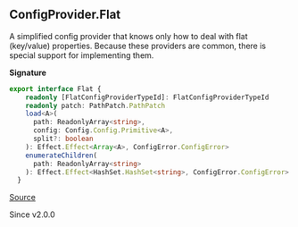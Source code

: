 ## ConfigProvider.Flat

A simplified config provider that knows only how to deal with flat
(key/value) properties. Because these providers are common, there is
special support for implementing them.

**Signature**

```ts
export interface Flat {
    readonly [FlatConfigProviderTypeId]: FlatConfigProviderTypeId
    readonly patch: PathPatch.PathPatch
    load<A>(
      path: ReadonlyArray<string>,
      config: Config.Config.Primitive<A>,
      split?: boolean
    ): Effect.Effect<Array<A>, ConfigError.ConfigError>
    enumerateChildren(
      path: ReadonlyArray<string>
    ): Effect.Effect<HashSet.HashSet<string>, ConfigError.ConfigError>
  }
```

[Source](https://github.com/Effect-TS/effect/tree/main/packages/effect/src/ConfigProvider.ts#L77)

Since v2.0.0
